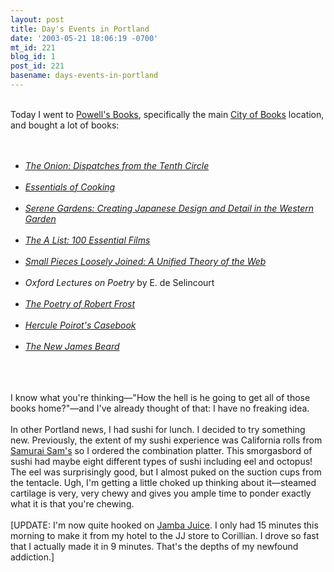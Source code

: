 ```yaml
---
layout: post
title: Day's Events in Portland
date: '2003-05-21 18:06:19 -0700'
mt_id: 221
blog_id: 1
post_id: 221
basename: days-events-in-portland
---
```

<br />Today I went to <a href="http://www.powells.com/">Powell's Books</a>, specifically the main <a href="http://www.powells.com/info/places/burnsideinfo.html">City of Books</a> location, and bought a lot of books:<br /><br /><ul><br /><li><a href="http://www.amazon.com/exec/obidos/ASIN/0609808346/bbrown-20/ref=nosim/" title="Amazon link"><cite>The Onion: Dispatches from the Tenth Circle</cite></a></li><br /><li><a href="http://www.amazon.com/exec/obidos/ASIN/1579651208/bbrown-20/ref=nosim/" title="Amazon link"><cite>Essentials of Cooking</cite></a></li><br /><li><a href="http://www.amazon.com/exec/obidos/ASIN/1570761647/bbrown-20/ref=nosim/" title="Amazon link"><cite>Serene Gardens: Creating Japanese Design and Detail in the Western Garden</cite></a></li><br /><li><a href="http://www.amazon.com/exec/obidos/ASIN/0306810964/bbrown-20/ref=nosim/" title="Amazon link"><cite>The A List: 100 Essential Films</cite></a></li><br /><li><a href="http://www.amazon.com/exec/obidos/ASIN/0738205435/bbrown-20/ref=nosim/" title="Amazon link"><cite>Small Pieces Loosely Joined: A Unified Theory of the Web</cite></a></li><br /><li><cite>Oxford Lectures on Poetry</cite> by E. de Selincourt</li><br /><li><a href="http://www.amazon.com/exec/obidos/ASIN/0805069860/bbrown-20/ref=nosim/" title="Amazon link"><cite>The Poetry of Robert Frost</cite></a></li><br /><li><a href="http://www.amazon.com/exec/obidos/ASIN/0399150218/bbrown-20/ref=nosim/" title="Amazon link"><cite>Hercule Poirot's Casebook</cite></a></li><br /><li><a href="http://www.amazon.com/exec/obidos/ASIN/0394724712/bbrown-20/ref=nosim/" title="Amazon link"><cite>The New James Beard</cite></a></li><br /></ul><br /><br />I know what you're thinking&#x2014;"How the hell is he going to get all of those books home?"&#x2014;and I've already thought of that: I have no freaking idea.<br /><br />In other Portland news, I had sushi for lunch. I decided to try something new. Previously, the extent of my sushi experience was California rolls from <a href="http://www.samuraisams.net/">Samurai Sam's</a> so I ordered the combination platter. This smorgasbord of sushi had maybe eight different types of sushi including eel and octopus! The eel was surprisingly good, but I almost puked on the suction cups from the tentacle. Ugh, I'm getting a little choked up thinking about it&#x2014;steamed cartilage is very, very chewy and gives you ample time to ponder exactly what it is that you're chewing.<br /><br />[UPDATE: I'm now quite hooked on <a href="http://www.jambajuice.com/" title="Specifically the Razzmatazz concoction.">Jamba Juice</a>. I only had 15 minutes this morning to make it from my hotel to the JJ store to Corillian. I drove so fast that I actually made it in 9 minutes. That's the depths of my newfound addiction.]<br /><br /><br />
